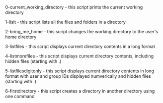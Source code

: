 0-current_working_directory - this script prints the current working directory

1-lisit - this script lists all the files and folders in a directory

2-bring_me_home - this script changes the working directory to the user's home directory

3-listfiles - this script displays current directory contents in a long format

4-listmorefiles - this script displays current directory contents, including hidden files (starting with .)

5-listfilesdigitonly - this script displays current directory contents in long format with user and group IDs displayed numverically and hidden files (starting with .)

6-firstdirectory - this script creates a directory in another directory using one command